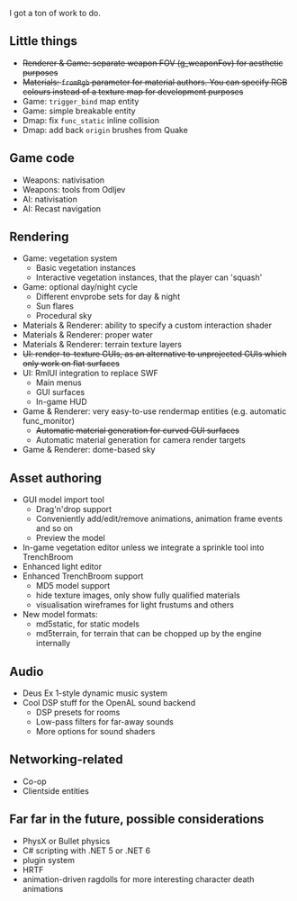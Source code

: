 I got a ton of work to do.  

## Little things

* ~~Renderer & Game: separate weapon FOV (g_weaponFov) for aesthetic purposes~~
* ~~Materials: `fromRgb` parameter for material authors. You can specify RGB colours instead of a texture map for development purposes~~
* Game: `trigger_bind` map entity
* Game: simple breakable entity
* Dmap: fix `func_static` inline collision
* Dmap: add back `origin` brushes from Quake

## Game code

* Weapons: nativisation
* Weapons: tools from Odljev
* AI: nativisation
* AI: Recast navigation

## Rendering

* Game: vegetation system
    * Basic vegetation instances
    * Interactive vegetation instances, that the player can 'squash'
* Game: optional day/night cycle
    * Different envprobe sets for day & night
    * Sun flares
    * Procedural sky
* Materials & Renderer: ability to specify a custom interaction shader
* Materials & Renderer: proper water
* Materials & Renderer: terrain texture layers
* ~~UI: render-to-texture GUIs, as an alternative to unprojected GUIs which only work on flat surfaces~~
* UI: RmlUI integration to replace SWF
    * Main menus
    * GUI surfaces
    * In-game HUD
* Game & Renderer: very easy-to-use rendermap entities (e.g. automatic func_monitor)
    * ~~Automatic material generation for curved GUI surfaces~~
    * Automatic material generation for camera render targets
* Game & Renderer: dome-based sky

## Asset authoring

* GUI model import tool
    * Drag'n'drop support
    * Conveniently add/edit/remove animations, animation frame events and so on
    * Preview the model
* In-game vegetation editor unless we integrate a sprinkle tool into TrenchBroom
* Enhanced light editor
* Enhanced TrenchBroom support 
    * MD5 model support 
    * hide texture images, only show fully qualified materials
    * visualisation wireframes for light frustums and others
* New model formats:
    * md5static, for static models 
    * md5terrain, for terrain that can be chopped up by the engine internally

## Audio

* Deus Ex 1-style dynamic music system
* Cool DSP stuff for the OpenAL sound backend
    * DSP presets for rooms
    * Low-pass filters for far-away sounds
    * More options for sound shaders

## Networking-related

* Co-op
* Clientside entities

## Far far in the future, possible considerations

* PhysX or Bullet physics
* C# scripting with .NET 5 or .NET 6
* plugin system
* HRTF
* animation-driven ragdolls for more interesting character death animations
